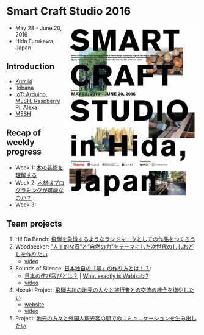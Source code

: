 # Smart Craft Studio 2016
<img src="Smart-Craft-Studio-poster.jpg" width="350" align="right" />

* May 28 - June 20, 2016
* Hida Furukawa, Japan

## Introduction

* [Kumiki](https://hidakuma.com/kumiki/)
* Ikibana
* [IoT: Arduino, MESH, Raspberry Pi, Alexa](https://github.com/kotobuki/Smart-Craft-Studio-2016)
* [MESH](http://meshprj.com/jp)

## Recap of weekly progress

* Week 1: [木の芸術を理解する](https://hidakuma.com/blog/scs2016-recap-of-the-1st-week/)
* Week 2: [木材はプログラミングが可能なのか？](https://hidakuma.com/blog/scs2016-recap-of-the-2nd-week/) : 
* Week 3: []()

## Team projects

1. Hi! Da Bench: [飛騨を象徴するようなランドマークとしての作品をつくろう](https://hidakuma.com/blog/smart-craft-studio-hida-2016-team-1-report/)
2. Woodpecker: [”人工的な音”と”自然の力”をテーマにした次世代のししおどしを作りたい](https://hidakuma.com/blog/smart-craft-studio-hida-2016-team-2-report/)
   * [video](https://youtu.be/1yE5aQKxBSQ)
3. Sounds of Silence: [日本独自の「場」の作り方とは！？](https://hidakuma.com/blog/smart-craft-studio-hida-2016-team-3-report/): 
   * [日本の侘び寂びとは？](https://hidakuma.com/blog/smart-craft-studio-hida-2016-interview-with-a-team/) | [What exactly is Wabisabi?](https://hidakuma.com/en/blog/smart-craft-studio-hida-2016-interview-with-a-team/)
   * [video](https://www.flickr.com/photos/hidakuma/27768344530)
4. Hozuki Project: [飛騨古川の地元の人々と旅行者との交流の機会を増やしたい](https://hidakuma.com/blog/smart-craft-studio-hida-2016-team-4-report/)
   * [website](https://hozukipj.tumblr.com)
   * [video](https://www.flickr.com/photos/hidakuma/27972318531)
5. Project: [地元の方々と外国人観光客の間でのコミュニケーションを生み出したい](https://hidakuma.com/blog/smart-craft-studio-hida-2016-team-5-report/)
